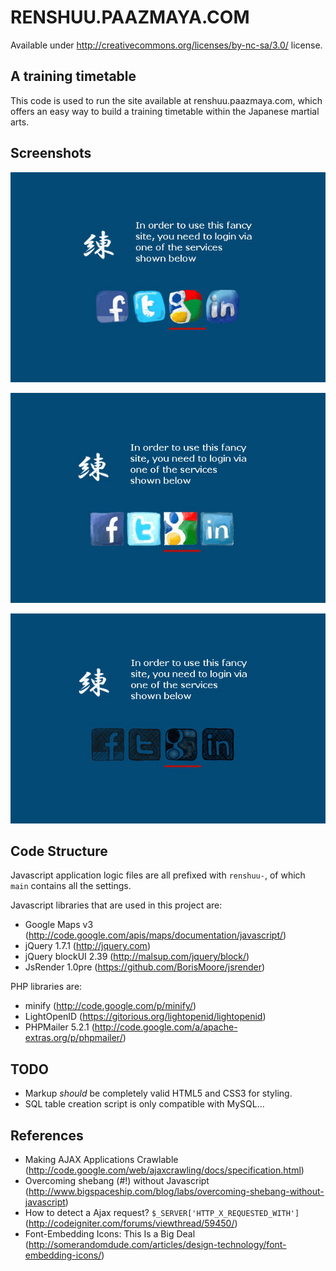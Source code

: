 RENSHUU.PAAZMAYA.COM
====================
Available under http://creativecommons.org/licenses/by-nc-sa/3.0/ license.

A training timetable
---------------------

This code is used to run the site available at renshuu.paazmaya.com, which offers an easy way to build a training timetable within the Japanese martial arts.

Screenshots
-----------

![Login page with icons from "Hand Drawn Social"](https://github.com/paazmaya/renshuu.paazmaya.com/raw/master/source/screenshot-2012-login.hand-drawn-social.jpg)

![Login page with icons from "Hand Drawn Social"](https://github.com/paazmaya/renshuu.paazmaya.com/raw/master/source/screenshot-2012-login.handycons2.jpg)

![Login page with icons from "Hand Drawn Social"](https://github.com/paazmaya/renshuu.paazmaya.com/raw/master/source/screenshot-2012-login.social-icons-sketch-black.jpg)


Code Structure
--------------

Javascript application logic files are all prefixed with `renshuu-`, of which `main` contains all the settings.

Javascript libraries that are used in this project are:

* Google Maps v3 (http://code.google.com/apis/maps/documentation/javascript/)
* jQuery 1.7.1 (http://jquery.com)
* jQuery blockUI 2.39 (http://malsup.com/jquery/block/)
* JsRender 1.0pre (https://github.com/BorisMoore/jsrender)

PHP libraries are:

* minify (http://code.google.com/p/minify/)
* LightOpenID (https://gitorious.org/lightopenid/lightopenid)
* PHPMailer 5.2.1 (http://code.google.com/a/apache-extras.org/p/phpmailer/)

TODO
----

* Markup *should* be completely valid HTML5 and CSS3 for styling.
* SQL table creation script is only compatible with MySQL...


References
----------

* Making AJAX Applications Crawlable (http://code.google.com/web/ajaxcrawling/docs/specification.html)
* Overcoming shebang (#!) without Javascript (http://www.bigspaceship.com/blog/labs/overcoming-shebang-without-javascript)
* How to detect a Ajax request? `$_SERVER['HTTP_X_REQUESTED_WITH']` (http://codeigniter.com/forums/viewthread/59450/)
* Font-Embedding Icons: This Is a Big Deal (http://somerandomdude.com/articles/design-technology/font-embedding-icons/)
